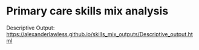 # Primary care skills mix analysis

Descriptive Output: <https://alexanderlawless.github.io/skills_mix_outputs/Descriptive_output.html>
